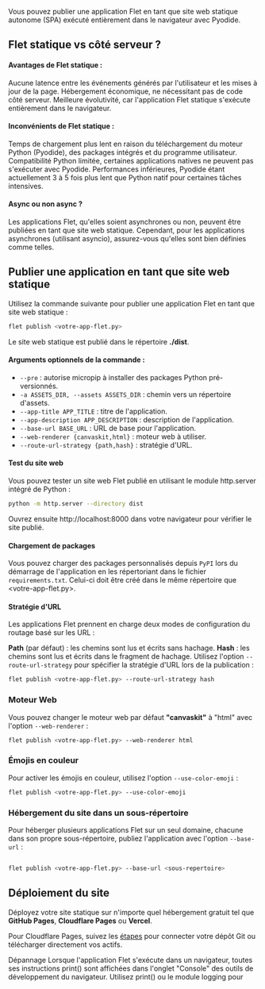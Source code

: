 
Vous pouvez publier une application Flet en tant que site web statique autonome (SPA) exécuté entièrement dans le navigateur avec Pyodide.

## Flet statique vs côté serveur ?

#### Avantages de Flet statique :

Aucune latence entre les événements générés par l'utilisateur et les mises à jour de la page.
Hébergement économique, ne nécessitant pas de code côté serveur.
Meilleure évolutivité, car l'application Flet statique s'exécute entièrement dans le navigateur.
#### Inconvénients de Flet statique :

Temps de chargement plus lent en raison du téléchargement du moteur Python (Pyodide), des packages intégrés et du programme utilisateur.
Compatibilité Python limitée, certaines applications natives ne peuvent pas s'exécuter avec Pyodide.
Performances inférieures, Pyodide étant actuellement 3 à 5 fois plus lent que Python natif pour certaines tâches intensives.

#### Async ou non async ?

Les applications Flet, qu'elles soient asynchrones ou non, peuvent être publiées en tant que site web statique. Cependant, pour les applications asynchrones (utilisant asyncio), assurez-vous qu'elles sont bien définies comme telles.

## Publier une application en tant que site web statique

Utilisez la commande suivante pour publier une application Flet en tant que site web statique :

```bash
flet publish <votre-app-flet.py>
```
Le site web statique est publié dans le répertoire **./dist**.

#### Arguments optionnels de la commande :

- ```--pre``` : autorise micropip à installer des packages Python pré-versionnés.
- ```-a ASSETS_DIR, --assets ASSETS_DIR``` : chemin vers un répertoire d'assets.
- ```--app-title APP_TITLE``` : titre de l'application.
- ```--app-description APP_DESCRIPTION``` : description de l'application.
- ```--base-url BASE_URL``` : URL de base pour l'application.
- ```--web-renderer {canvaskit,html}``` : moteur web à utiliser.
- ```--route-url-strategy {path,hash}``` : stratégie d'URL.

#### Test du site web

Vous pouvez tester un site web Flet publié en utilisant le module http.server intégré de Python :

```bash
python -m http.server --directory dist
```
Ouvrez ensuite http://localhost:8000 dans votre navigateur pour vérifier le site publié.

#### Chargement de packages

Vous pouvez charger des packages personnalisés depuis ```PyPI``` lors du démarrage de l'application en les répertoriant dans le fichier ```requirements.txt```. Celui-ci doit être créé dans le même répertoire que <votre-app-flet.py>.

#### Stratégie d'URL

Les applications Flet prennent en charge deux modes de configuration du routage basé sur les URL :

**Path** (par défaut) : les chemins sont lus et écrits sans hachage.
**Hash** : les chemins sont lus et écrits dans le fragment de hachage.
Utilisez l'option ```--route-url-strategy``` pour spécifier la stratégie d'URL lors de la publication :

```bash
flet publish <votre-app-flet.py> --route-url-strategy hash
```
### Moteur Web

Vous pouvez changer le moteur web par défaut **"canvaskit"** à "html" avec l'option ```--web-renderer``` :

```bash
flet publish <votre-app-flet.py> --web-renderer html
```
### Émojis en couleur

Pour activer les émojis en couleur, utilisez l'option ```--use-color-emoji``` :

```bash
flet publish <votre-app-flet.py> --use-color-emoji
```

### Hébergement du site dans un sous-répertoire

Pour héberger plusieurs applications Flet sur un seul domaine, chacune dans son propre sous-répertoire, publiez l'application avec l'option ```--base-url``` :

```bash

flet publish <votre-app-flet.py> --base-url <sous-repertoire>
```

## Déploiement du site

Déployez votre site statique sur n'importe quel hébergement gratuit tel que **GitHub Pages**, **Cloudflare Pages** ou **Vercel**.

Pour Cloudflare Pages, suivez les [étapes](https://dash.cloudflare.com/sign-up/pages) pour connecter votre dépôt Git ou télécharger directement vos actifs.

Dépannage
Lorsque l'application Flet s'exécute dans un navigateur, toutes ses instructions print() sont affichées dans l'onglet "Console" des outils de développement du navigateur. Utilisez print() ou le module logging pour
